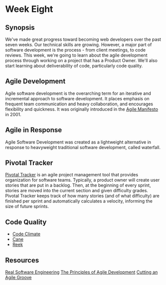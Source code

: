 # Week Eight
## Synopsis
We've made great progress toward becoming web developers over the past seven weeks. Our technical skills are growing. However, a major part of software development is the process - from client meetings, to code reviews. This week, we're going to learn about the agile development process through working on a project that has a Product Owner. We'll also start learning about deliverability of code, particularly code quality. 

## Agile Development
Agile software development is the overarching term for an iterative and incremental approach to software development. It places emphasis on frequent team communication and heavy collaboration, and encourages flexibility and quickness. It was originally introduced in the [Agile Manifesto](http://agilemanifesto.org/) in 2001. 

## Agile in Response
Agile Software Development was created as a lightweight alternative in response to heavyweight traditional software development, called waterfall. 

## Pivotal Tracker
[Pivotal Tracker](http://pivotaltracker.com) is an agile project management tool that provides organization for software teams. Typically, a product owner will create user stories that are put in a backlog. Then, at the beginning of every sprint, stories are moved into the current section and given difficulty grades. Pivotal Tracker keeps track of how many stories (and of what difficulty) are finished per sprint and automatically calculates a velocity, informing the size of future sprints. 

## Code Quality
- [Code Climate](https://codeclimate.com/)
- [Cane](https://github.com/square/cane)
- [Reek](https://github.com/troessner/reek/wiki)

## Resources
[Real Software Engineering](http://www.confreaks.com/videos/550-scotlandruby2011-real-software-engineering)
[The Principles of Agile Development](http://net.tutsplus.com/articles/general/the-principles-of-agile-development/)
[Cutting an Agile Groove](http://pragprog.com/screencasts/v-dhcag/cutting-an-agile-groove)
